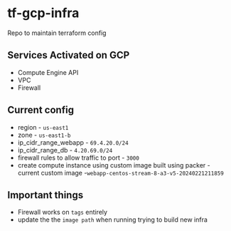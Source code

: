 # tf-gcp-infra
Repo to maintain terraform config

## Services Activated on GCP

- Compute Engine API
- VPC
- Firewall

## Current config

- region - ```us-east1```
- zone - ```us-east1-b```
- ip_cidr_range_webapp - ```69.4.20.0/24```
- ip_cidr_range_db - ```4.20.69.0/24```
- firewall rules to allow traffic to port - ```3000```
- create compute instance using custom image built using packer - current custom image -```webapp-centos-stream-8-a3-v5-20240221211859```

## Important things
- Firewall works on ```tags``` entirely
- update the the ```image path``` when running trying to build new infra
